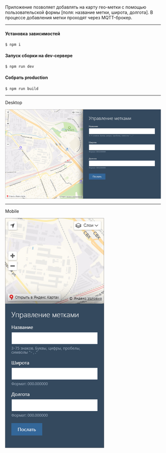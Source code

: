 Приложение позволяет добавлять на карту гео-метки с помощью пользовательской формы [поля: название метки, широта, долгота]. В процессе добавления метки проходят через MQTT-брокер.

---

#### Установка зависимостей
    $ npm i

#### Запуск сборки на dev-сервере
    $ npm run dev

#### Собрать production
    $ npm run build

---
Desktop

![](https://github.com/AKopytenko/mqttMarker/blob/master/preview-desktop.jpg)

---
Mobile

![](https://github.com/AKopytenko/mqttMarker/blob/master/preview-mobile.jpg)
